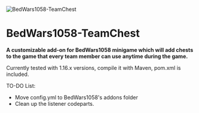 
![BedWars1058-TeamChest](https://i.imgur.com/ugsJcoY.png)
# BedWars1058-TeamChest
**A customizable add-on for BedWars1058 minigame which will add chests to the game that every team member can use anytime during the game.**

Currently tested with 1.16.x versions, compile it with Maven, pom.xml is included.

TO-DO List:
* Move config.yml to BedWars1058's addons folder
* Clean up the listener codeparts.
